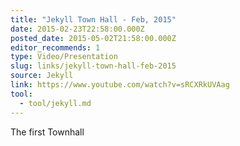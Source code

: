 ```yaml
---
title: "Jekyll Town Hall - Feb, 2015"
date: 2015-02-23T22:58:00.000Z
posted_date: 2015-05-02T21:58:00.000Z
editor_recommends: 1
type: Video/Presentation
slug: links/jekyll-town-hall-feb-2015
source: Jekyll
link: https://www.youtube.com/watch?v=sRCXRkUVAag
tool:
  - tool/jekyll.md
---
```

The first Townhall
